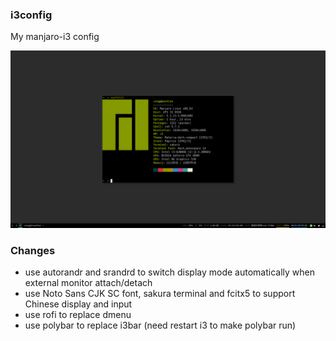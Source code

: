 ### i3config

My manjaro-i3 config

![](screenshot.png)

### Changes

- use autorandr and srandrd to switch display mode automatically when external monitor attach/detach
- use Noto Sans CJK SC font, sakura terminal and fcitx5 to support Chinese display and input
- use rofi to replace dmenu
- use polybar to replace i3bar (need restart i3 to make polybar run)

